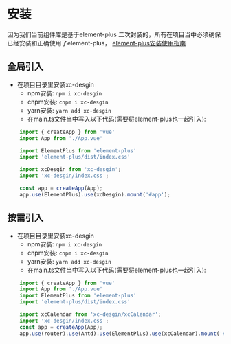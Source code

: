 # 安装
因为我们当前组件库是基于element-plus 二次封装的，所有在项目当中必须确保已经安装和正确使用了element-plus， [element-plus安装使用指南](https://element-plus.gitee.io/zh-CN/guide/installation.html)

## 全局引入

- 在项目目录里安装xc-desgin
  - npm安装: ``` npm i xc-desgin ``` 
  - cnpm安装: ``` cnpm i xc-desgin ```
  - yarn安装: ``` yarn add xc-desgin ```
  - 在main.ts文件当中写入以下代码(需要将element-plus也一起引入):
``` js
    import { createApp } from 'vue'
    import App from './App.vue'

    import ElementPlus from 'element-plus'
    import 'element-plus/dist/index.css'

    import xcDesgin from 'xc-desgin';
    import 'xc-desgin/index.css';

    const app = createApp(App);
    app.use(ElementPlus).use(xcDesgin).mount('#app');
```
## 按需引入

- 在项目目录里安装xc-desgin
  - npm安装: ``` npm i xc-desgin ``` 
  - cnpm安装: ``` cnpm i xc-desgin ```
  - yarn安装: ``` yarn add xc-desgin ```
  - 在main.ts文件当中写入以下代码(需要将element-plus也一起引入):
``` js 
    import { createApp } from 'vue'
    import App from './App.vue'
    import ElementPlus from 'element-plus'
    import 'element-plus/dist/index.css'

    import xcCalendar from 'xc-desgin/xcCalendar';
    import 'xc-desgin/index.css';
    const app = createApp(App);
    app.use(router).use(Antd).use(ElementPlus).use(xcCalendar).mount('#app');
```